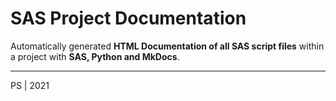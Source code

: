 # SAS Project Documentation

Automatically generated **HTML Documentation of all SAS script files** within a project with **SAS, Python and MkDocs**.

---

PS | 2021